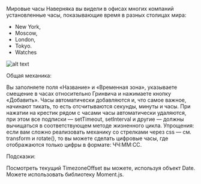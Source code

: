 Мировые часы
Наверняка вы видели в офисах многих компаний установленные часы, показывающие время в разных столицах мира:

- New York,
- Moscow,
- London,
- Tokyo.
- Watches

![alt text](https://github.com/Zrazhevskii/ra16-lifecycle-watches/blob/main/watches.png.jpg?raw=true)

Общая механика:

Вы заполняете поля «Название» и «Временная зона», указываете смещение в часах относительно Гринвича и нажимаете кнопку «Добавить».
Часы автоматически добавляются и, что самое важное, начинают тикать, то есть отсчитываются секунды, минуты и часы.
При нажатии на крестик рядом с часами часы автоматически удаляются, при этом все подписки — setTimeout, setInterval и другие — должны вычищаться в соответствующем методе жизненного цикла.
Упрощения: если вам сложно реализовать механику со стрелками через css — см. transform и rotate(), то вы можете сделать цифровые часы, где отображаются только цифры в формате: ЧЧ:ММ:СС.

Подсказки:

Посмотреть текущий TimezoneOffset вы можете, используя объект Date.
Можете использовать библиотеку Moment.js.
